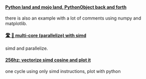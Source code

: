 #### [Python land and mojo land, PythonObject back and forth](tutorials/python-world-mojo-world.md) 
there is also an example with a lot of comments using numpy and matplotlib. 

#### [🛣️ 🚌 multi-core (parallelize) with simd](tutorials/multi-core-parallelize-with-simd%20.md) 
simd and parallelize.

#### [256hz: vectorize simd cosine and plot it](tutorials/vectorise-simd-cosine.md)
one cycle using only simd instructions, plot with python